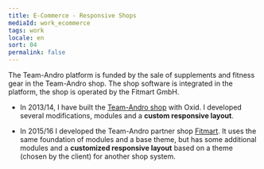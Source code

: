 ```yaml
---
title: E-Commerce - Responsive Shops
mediaId: work_ecommerce
tags: work
locale: en
sort: 04
permalink: false
---
```

The Team-Andro platform is funded by the sale of supplements and fitness gear in the Team-Andro shop. The shop software is integrated in the platform, the shop is operated by the Fitmart GmbH.

* In 2013/14, I have built the [Team-Andro shop](https://shop.team-andro.com/) with Oxid. I developed several modifications, modules and a **custom responsive layout**.

* In 2015/16 I developed the Team-Andro partner shop [Fitmart](https://www.fitmart.de). It uses the same foundation of modules and a base theme, but has some additional modules and a **customized responsive layout** based on a theme (chosen by the client) for another shop system.